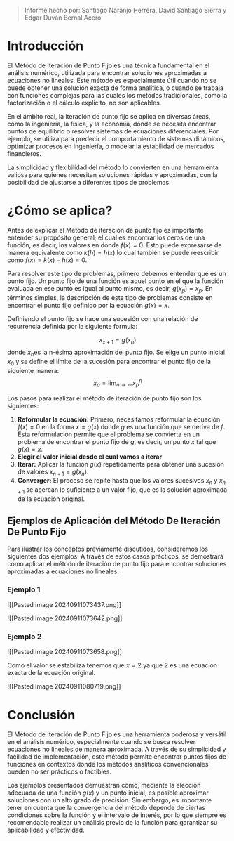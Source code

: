 > Informe hecho por: Santiago Naranjo Herrera, David Santiago Sierra y Edgar Duván Bernal Acero

# Introducción

El Método de Iteración de Punto Fijo es una técnica fundamental en el análisis numérico, utilizada para encontrar soluciones aproximadas a ecuaciones no lineales. Este método es especialmente útil cuando no se puede obtener una solución exacta de forma analítica, o cuando se trabaja con funciones complejas para las cuales los métodos tradicionales, como la factorización o el cálculo explícito, no son aplicables.

En el ámbito real, la iteración de punto fijo se aplica en diversas áreas, como la ingeniería, la física, y la economía, donde se necesita encontrar puntos de equilibrio o resolver sistemas de ecuaciones diferenciales. Por ejemplo, se utiliza para predecir el comportamiento de sistemas dinámicos, optimizar procesos en ingeniería, o modelar la estabilidad de mercados financieros.

La simplicidad y flexibilidad del método lo convierten en una herramienta valiosa para quienes necesitan soluciones rápidas y aproximadas, con la posibilidad de ajustarse a diferentes tipos de problemas.

# ¿Cómo se aplica?

Antes de explicar el Método de iteración de punto fijo es importante entender su propósito general; el cual es encontrar los ceros de una función, es decir, los valores en donde $f(x)=0$.
Esto puede expresarse de manera equivalente como $k(h) = h(x)$ lo cual también se puede reescribir como $f(x) = k(x) - h(x) = 0$.


Para resolver este tipo de problemas, primero debemos entender qué es un punto fijo. Un punto fijo de una función es aquel punto en el que la función evaluada en ese punto es igual al punto mismo, es decir, $g(x_p) = x_p$. En términos simples, la descripción de este tipo de problemas consiste en encontrar el punto fijo definido por la ecuación $g(x) = x$.

Definiendo el punto fijo se hace una sucesión con una relación de recurrencia definida por la siguiente formula:

$$x_{x+1} = g(x_n)$$
donde $x_n$​ es la n-ésima aproximación del punto fijo. Se elige un punto inicial $x_0$ y se define el límite de la sucesión para encontrar el punto fijo de la siguiente manera:
$$
x_p = \lim_{n\to \infty}x_p^n
$$

Los pasos para realizar el método de iteración de punto fijo son los siguientes:

1. **Reformular la ecuación:** Primero, necesitamos reformular la ecuación $f(x)=0$ en la forma $x=g(x)$ donde $g$ es una función que se deriva de $f$. Esta reformulación permite que el problema se convierta en un problema de encontrar el punto fijo de $g$, es decir, un punto $x$ tal que $g(x)=x$.
2. **Elegir el valor inicial desde el cual vamos a iterar**
3. **Iterar:** Aplicar la función $g(x)$ repetidamente para obtener una sucesión de valores $x_{n+1}​=g(x_{n}​)$.
4. **Converger:** El proceso se repite hasta que los valores sucesivos $x_n$ y $x_{n+1}$​ se acercan lo suficiente a un valor fijo, que es la solución aproximada de la ecuación original.

## Ejemplos de Aplicación del Método De Iteración De Punto Fijo

Para ilustrar los conceptos previamente discutidos, consideremos los siguientes dos ejemplos. A través de estos casos prácticos, se demostrará cómo aplicar el método de iteración de punto fijo para encontrar soluciones aproximadas a ecuaciones no lineales.

### Ejemplo 1

![[Pasted image 20240911073437.png]]

![[Pasted image 20240911073642.png]]
### Ejemplo 2

![[Pasted image 20240911073658.png]]

Como el valor se estabiliza tenemos que $x=2$ ya que 2 es una ecuación exacta de la ecuación original.

![[Pasted image 20240911080719.png]]

# Conclusión
El Método de Iteración de Punto Fijo es una herramienta poderosa y versátil en el análisis numérico, especialmente cuando se busca resolver ecuaciones no lineales de manera aproximada. A través de su simplicidad y facilidad de implementación, este método permite encontrar puntos fijos de funciones en contextos donde los métodos analíticos convencionales pueden no ser prácticos o factibles.

Los ejemplos presentados demuestran cómo, mediante la elección adecuada de una función $g(x)$ y un punto inicial, es posible aproximar soluciones con un alto grado de precisión. Sin embargo, es importante tener en cuenta que la convergencia del método depende de ciertas condiciones sobre la función y el intervalo de interés, por lo que siempre es recomendable realizar un análisis previo de la función para garantizar su aplicabilidad y efectividad.
